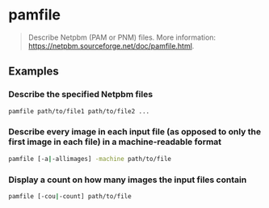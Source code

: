 # pamfile

> Describe Netpbm (PAM or PNM) files. More information: <https://netpbm.sourceforge.net/doc/pamfile.html>.

## Examples

### Describe the specified Netpbm files

```bash
pamfile path/to/file1 path/to/file2 ...
```

### Describe every image in each input file (as opposed to only the first image in each file) in a machine-readable format

```bash
pamfile [-a|-allimages] -machine path/to/file
```

### Display a count on how many images the input files contain

```bash
pamfile [-cou|-count] path/to/file
```

